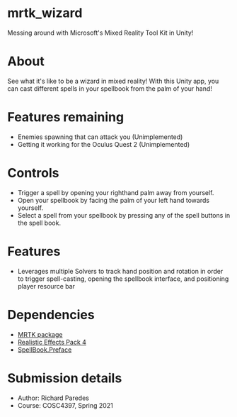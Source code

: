 # mrtk_wizard
Messing around with Microsoft's Mixed Reality Tool Kit in Unity!

# About
See what it's like to be a wizard in mixed reality! With this Unity app, you can cast different spells in your spellbook from the palm of your hand!

# Features remaining
- Enemies spawning that can attack you (Unimplemented)
- Getting it working for the Oculus Quest 2 (Unimplemented)

# Controls
- Trigger a spell by opening your righthand palm away from yourself.
- Open your spellbook by facing the palm of your left hand towards yourself.
- Select a spell from your spellbook by pressing any of the spell buttons in the spell book.

# Features
- Leverages multiple Solvers to track hand position and rotation in order to trigger spell-casting, opening the spellbook interface, and positioning player resource bar

# Dependencies
- <a href="https://www.microsoft.com/en-us/download/details.aspx?id=102778">MRTK package</a>
- <a href="https://assetstore.unity.com/packages/vfx/particles/spells/realistic-effects-pack-4-85675">Realistic Effects Pack 4</a>
- <a href="https://assetstore.unity.com/packages/2d/gui/icons/spellbook-preface-111069">SpellBook.Preface</a>

# Submission details
- Author: Richard Paredes
- Course: COSC4397, Spring 2021
